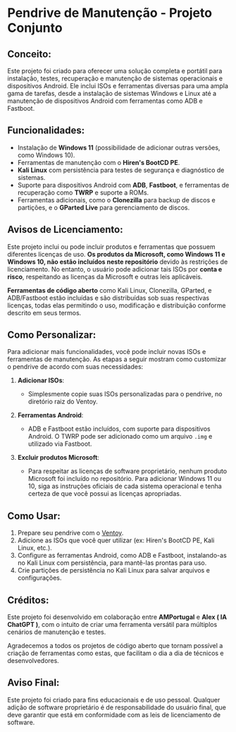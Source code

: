 # Pendrive de Manutenção - Projeto Conjunto

## Conceito:
Este projeto foi criado para oferecer uma solução completa e portátil para instalação, testes, recuperação e manutenção de sistemas operacionais e dispositivos Android. Ele inclui ISOs e ferramentas diversas para uma ampla gama de tarefas, desde a instalação de sistemas Windows e Linux até a manutenção de dispositivos Android com ferramentas como ADB e Fastboot.

## Funcionalidades:
- Instalação de **Windows 11** (possibilidade de adicionar outras versões, como Windows 10).
- Ferramentas de manutenção com o **Hiren's BootCD PE**.
- **Kali Linux** com persistência para testes de segurança e diagnóstico de sistemas.
- Suporte para dispositivos Android com **ADB**, **Fastboot**, e ferramentas de recuperação como **TWRP** e suporte a ROMs.
- Ferramentas adicionais, como o **Clonezilla** para backup de discos e partições, e o **GParted Live** para gerenciamento de discos.

## Avisos de Licenciamento:
Este projeto inclui ou pode incluir produtos e ferramentas que possuem diferentes licenças de uso. **Os produtos da Microsoft, como Windows 11 e Windows 10, não estão incluídos neste repositório** devido às restrições de licenciamento. No entanto, o usuário pode adicionar tais ISOs por **conta e risco**, respeitando as licenças da Microsoft e outras leis aplicáveis.

**Ferramentas de código aberto** como Kali Linux, Clonezilla, GParted, e ADB/Fastboot estão incluídas e são distribuídas sob suas respectivas licenças, todas elas permitindo o uso, modificação e distribuição conforme descrito em seus termos.

## Como Personalizar:
Para adicionar mais funcionalidades, você pode incluir novas ISOs e ferramentas de manutenção. As etapas a seguir mostram como customizar o pendrive de acordo com suas necessidades:

1. **Adicionar ISOs**:
   - Simplesmente copie suas ISOs personalizadas para o pendrive, no diretório raiz do Ventoy.

2. **Ferramentas Android**:
   - ADB e Fastboot estão incluídos, com suporte para dispositivos Android. O TWRP pode ser adicionado como um arquivo `.img` e utilizado via Fastboot.

3. **Excluir produtos Microsoft**:
   - Para respeitar as licenças de software proprietário, nenhum produto Microsoft foi incluído no repositório. Para adicionar Windows 11 ou 10, siga as instruções oficiais de cada sistema operacional e tenha certeza de que você possui as licenças apropriadas.

## Como Usar:
1. Prepare seu pendrive com o [Ventoy](https://www.ventoy.net/en/index.html).
2. Adicione as ISOs que você quer utilizar (ex: Hiren's BootCD PE, Kali Linux, etc.).
3. Configure as ferramentas Android, como ADB e Fastboot, instalando-as no Kali Linux com persistência, para mantê-las prontas para uso.
4. Crie partições de persistência no Kali Linux para salvar arquivos e configurações.

## Créditos:
Este projeto foi desenvolvido em colaboração entre **AMPortugal** e **Alex ( IA ChatGPT )**, com o intuito de criar uma ferramenta versátil para múltiplos cenários de manutenção e testes.

Agradecemos a todos os projetos de código aberto que tornam possível a criação de ferramentas como estas, que facilitam o dia a dia de técnicos e desenvolvedores.

## Aviso Final:
Este projeto foi criado para fins educacionais e de uso pessoal. Qualquer adição de software proprietário é de responsabilidade do usuário final, que deve garantir que está em conformidade com as leis de licenciamento de software.
